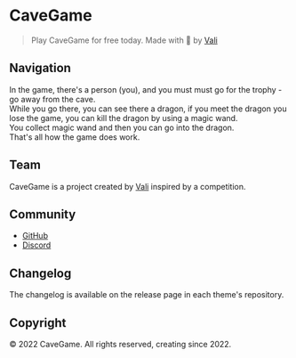 # CaveGame

> Play CaveGame for free today.
> Made with 💖 by [Vali](https://github.com/DevVali)

## Navigation

In the game, there's a person (you), and you must must go for the trophy - go away from the cave.<br>
While you go there, you can see there a dragon, if you meet the dragon you lose the game, you can kill the dragon by using a magic wand.<br>
You collect magic wand and then you can go into the dragon.<br>
That's all how the game does work.<br>

## Team

CaveGame is a project created by [Vali](https://github.com/DevVali/) inspired by a competition.

## Community

- [GitHub](https://github.com/DevVali/cavegame)
- [Discord](https://discord.gg/dsTTyA7MuQ)

## Changelog

The changelog is available on the release page in each theme's repository.

## Copyright

© 2022 CaveGame. All rights reserved, creating since 2022.
